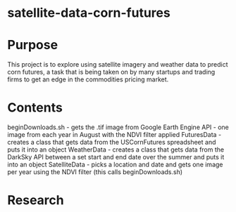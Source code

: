 # satellite-data-corn-futures
# Purpose
This project is to explore using satellite imagery and weather data to predict corn futures, a task that is being taken on by many startups and trading firms to get an edge in the commodities pricing market.

# Contents
beginDownloads.sh - gets the .tif image from Google Earth Engine API - one image from each year in August with the NDVI filter applied
FuturesData - creates a class that gets data from the USCornFutures spreadsheet and puts it into an object
WeatherData - creates a class that gets data from the DarkSky API between a set start and end date over the summer and puts it into an object
SatelliteData - picks a location and date and gets one image per year using the NDVI filter (this calls beginDownloads.sh)

# Research
